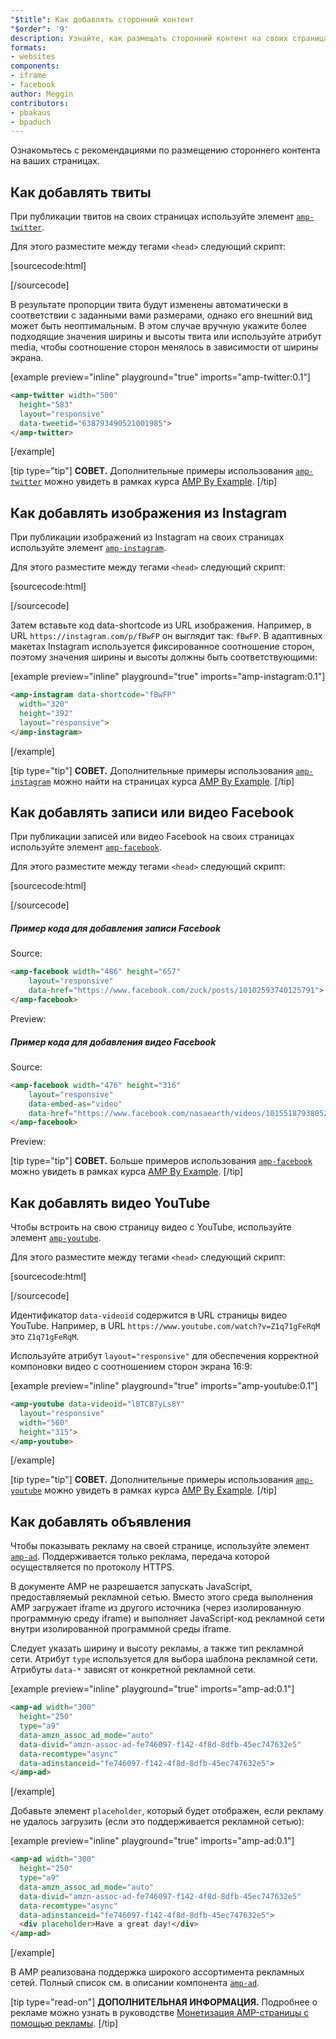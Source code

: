 ```yaml
---
"$title": Как добавлять сторонний контент
"$order": '9'
description: Узнайте, как размещать сторонний контент на своих страницах ...
formats:
- websites
components:
- iframe
- facebook
author: Meggin
contributors:
- pbakaus
- bpaduch
---
```


Ознакомьтесь с рекомендациями по размещению стороннего контента на ваших страницах.

## Как добавлять твиты

При публикации твитов на своих страницах используйте элемент [`amp-twitter`](../../../../documentation/components/reference/amp-twitter.md).

Для этого разместите между тегами `<head>` следующий скрипт:

[sourcecode:html]
<script async custom-element="amp-twitter" src="https://cdn.ampproject.org/v0/amp-twitter-0.1.js"></script>
[/sourcecode]

В результате пропорции твита будут изменены автоматически в соответствии с заданными вами размерами, однако его внешний вид может быть неоптимальным. В этом случае вручную укажите более подходящие значения ширины и высоты твита или используйте атрибут media, чтобы соотношение сторон менялось в зависимости от ширины экрана.

[example preview="inline" playground="true" imports="amp-twitter:0.1"]
```html
<amp-twitter width="500"
  height="583"
  layout="responsive"
  data-tweetid="638793490521001985">
</amp-twitter>
```
[/example]

[tip type="tip"] **СОВЕТ.** Дополнительные примеры использования [`amp-twitter`](../../../../documentation/components/reference/amp-twitter.md) можно увидеть в рамках курса [AMP By Example](../../../../documentation/examples/documentation/amp-twitter.html). [/tip]

## Как добавлять изображения из Instagram

При публикации изображений из Instagram на своих страницах используйте элемент [`amp-instagram`](../../../../documentation/components/reference/amp-instagram.md).

Для этого разместите между тегами `<head>` следующий скрипт:

[sourcecode:html]
<script async custom-element="amp-instagram" src="https://cdn.ampproject.org/v0/amp-instagram-0.1.js"></script>
[/sourcecode]

Затем вставьте код data-shortcode из URL изображения. Например, в URL `https://instagram.com/p/fBwFP` он выглядит так: `fBwFP`. В адаптивных макетах Instagram используется фиксированное соотношение сторон, поэтому значения ширины и высоты должны быть соответствующими:

[example preview="inline" playground="true" imports="amp-instagram:0.1"]
```html
<amp-instagram data-shortcode="fBwFP"
  width="320"
  height="392"
  layout="responsive">
</amp-instagram>
```
[/example]

[tip type="tip"] **СОВЕТ.** Дополнительные примеры использования [`amp-instagram`](../../../../documentation/components/reference/amp-instagram.md) можно найти на страницах курса [AMP By Example](../../../../documentation/examples/documentation/amp-instagram.html). [/tip]

## Как добавлять записи или видео Facebook

При публикации записей или видео Facebook на своих страницах используйте элемент [`amp-facebook`](../../../../documentation/components/reference/amp-facebook.md).

Для этого разместите между тегами `<head>` следующий скрипт:

[sourcecode:html]
<script async custom-element="amp-facebook" src="https://cdn.ampproject.org/v0/amp-facebook-0.1.js"></script>
[/sourcecode]

##### Пример кода для добавления записи Facebook

Source:

```html
<amp-facebook width="486" height="657"
    layout="responsive"
    data-href="https://www.facebook.com/zuck/posts/10102593740125791">
</amp-facebook>
```

Preview: <amp-facebook width="486" height="657" layout="responsive" data-href="https://www.facebook.com/zuck/posts/10102593740125791"> </amp-facebook>

##### Пример кода для добавления видео Facebook

Source:

```html
<amp-facebook width="476" height="316"
    layout="responsive"
    data-embed-as="video"
    data-href="https://www.facebook.com/nasaearth/videos/10155187938052139">
</amp-facebook>
```

Preview: <amp-facebook width="476" height="316" layout="responsive" data-embed-as="video" data-href="https://www.facebook.com/nasaearth/videos/10155187938052139"> </amp-facebook>

[tip type="tip"] **СОВЕТ.** Больше примеров использования [`amp-facebook`](../../../../documentation/components/reference/amp-facebook.md) можно увидеть в рамках курса [AMP By Example](../../../../documentation/examples/documentation/amp-facebook.html). [/tip]

## Как добавлять видео YouTube

Чтобы встроить на свою страницу видео с YouTube, используйте элемент [`amp-youtube`](../../../../documentation/components/reference/amp-youtube.md).

Для этого разместите между тегами `<head>` следующий скрипт:

[sourcecode:html]
<script async custom-element="amp-youtube" src="https://cdn.ampproject.org/v0/amp-youtube-0.1.js"></script>
[/sourcecode]

Идентификатор `data-videoid` содержится в URL страницы видео YouTube. Например, в URL `https://www.youtube.com/watch?v=Z1q71gFeRqM` это `Z1q71gFeRqM`.

Используйте атрибут `layout="responsive"` для обеспечения корректной компоновки видео с соотношением сторон экрана 16:9:

[example preview="inline" playground="true" imports="amp-youtube:0.1"]
```html
<amp-youtube data-videoid="lBTCB7yLs8Y"
  layout="responsive"
  width="560"
  height="315">
</amp-youtube>
```
[/example]

[tip type="tip"] **СОВЕТ.** Дополнительные примеры использования [`amp-youtube`](../../../../documentation/components/reference/amp-youtube.md) можно увидеть в рамках курса [AMP By Example](../../../../documentation/examples/documentation/amp-youtube.html). [/tip]

## Как добавлять объявления

Чтобы показывать рекламу на своей странице, используйте элемент [`amp-ad`](../../../../documentation/components/reference/amp-ad.md). Поддерживается только реклама, передача которой осуществляется по протоколу HTTPS.

В документе AMP не разрешается запускать JavaScript, предоставляемый рекламной сетью. Вместо этого среда выполнения AMP загружает iframe из другого источника (через изолированную программную среду iframe) и выполняет JavaScript-код рекламной сети внутри изолированной программной среды iframe.

Следует указать ширину и высоту рекламы, а также тип рекламной сети. Атрибут `type` используется для выбора шаблона рекламной сети. Атрибуты `data-*` зависят от конкретной рекламной сети.

[example preview="inline" playground="true" imports="amp-ad:0.1"]
```html
<amp-ad width="300"
  height="250"
  type="a9"
  data-amzn_assoc_ad_mode="auto"
  data-divid="amzn-assoc-ad-fe746097-f142-4f8d-8dfb-45ec747632e5"
  data-recomtype="async"
  data-adinstanceid="fe746097-f142-4f8d-8dfb-45ec747632e5">
</amp-ad>
```
[/example]

Добавьте элемент `placeholder`, который будет отображен, если рекламу не удалось загрузить (если это поддерживается рекламной сетью):

[example preview="inline" playground="true" imports="amp-ad:0.1"]
```html
<amp-ad width="300"
  height="250"
  type="a9"
  data-amzn_assoc_ad_mode="auto"
  data-divid="amzn-assoc-ad-fe746097-f142-4f8d-8dfb-45ec747632e5"
  data-recomtype="async"
  data-adinstanceid="fe746097-f142-4f8d-8dfb-45ec747632e5">
  <div placeholder>Have a great day!</div>
</amp-ad>
```
[/example]

В AMP реализована поддержка широкого ассортимента рекламных сетей. Полный список см. в описании компонента [`amp-ad`](../../../../documentation/components/reference/amp-ad.md).

[tip type="read-on"] **ДОПОЛНИТЕЛЬНАЯ ИНФОРМАЦИЯ.** Подробнее о рекламе можно узнать в руководстве [Монетизация AMP-страницы с помощью рекламы](../../../../documentation/guides-and-tutorials/develop/monetization/index.md). [/tip]

